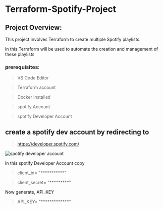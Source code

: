 # Terraform-Spotify-Project

## Project Overview:
This project involves Terraform to create multiple Spotify playlists. 

In this Terraform will be used to automate the creation and management of these playlists

### prerequisites:

> VS Code Editor

> Terraform account

> Docker installed

> spotify Account

> spotify Developer Account

## create a spotify dev account by redirecting to 

> https://developer.spotify.com/

![spotify developer account](https://github.com/user-attachments/assets/349d5380-8de9-4987-a1a1-331b715d8a56)


In this spotify Developer Account copy 

> client_id= "***********"

> client_secret= "*********"

Now generate, API_KEY

> API_KEY= "*************"


